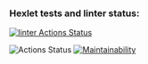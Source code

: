 ### Hexlet tests and linter status:

[![linter Actions Status](https://github.com/sobolkabobolka/frontend-project-lvl1.git/workflows/linter/badge.svg)](https://github.com/sobolkabobolka/frontend-project-lvl1.git/actions)


![Actions Status](/workflows/hexlet-check/badge.svg)
[![Maintainability](https://api.codeclimate.com/v1/badges/a99a88d28ad37a79dbf6/maintainability)](https://codeclimate.com/github/codeclimate/codeclimate/maintainability)
